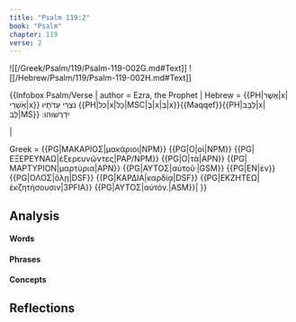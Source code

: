 ```yaml
---
title: "Psalm 119:2"
book: "Psalm"
chapter: 119
verse: 2
---
```

![[/Greek/Psalm/119/Psalm-119-002G.md#Text]]
![[/Hebrew/Psalm/119/Psalm-119-002H.md#Text]]

{{Infobox Psalm/Verse |
  author = Ezra, the Prophet |
  Hebrew = {{PH|אֶשֶׁר|x|אַשְׁרֵי|x}}
נֹצְרֵי
עֵדֹתָיו
{{PH|כל|x|כָל|MSC|בְּ|x|בְּ|x}}{{Maqqef}}{{PH|לֵבָב|x|לֵב|MS}}
יִדְרְשׁוּהוּ
׃
<!--
QRMPC
FPC-W
QI3MP-W
//-->|
  Greek = {{PG|ΜΑΚΑΡΙΟΣ|μακάριοι|NPM}} {{PG|Ο|οἱ|NPM}} {{PG|ΕΞΕΡΕΥΝΑΩ|ἐξερευνῶντες|PAP/NPM}} {{PG|Ο|τὰ|APN}} {{PG|ΜΑΡΤΥΡΙΟΝ|μαρτύρια|APN}} {{PG|ΑΥΤΟΣ|αὐτοῦ·|GSM}} {{PG|ΕΝ|ἐν}} {{PG|ΟΛΟΣ|ὅλῃ|DSF}} {{PG|ΚΑΡΔΙΑ|καρδίᾳ|DSF}} {{PG|ΕΚΖΗΤΕΩ|ἐκζητήσουσιν|3PFIA}} {{PG|ΑΥΤΟΣ|αὐτόν.|ASM}}|
}}

## Analysis

#### Words

#### Phrases

#### Concepts

## Reflections
